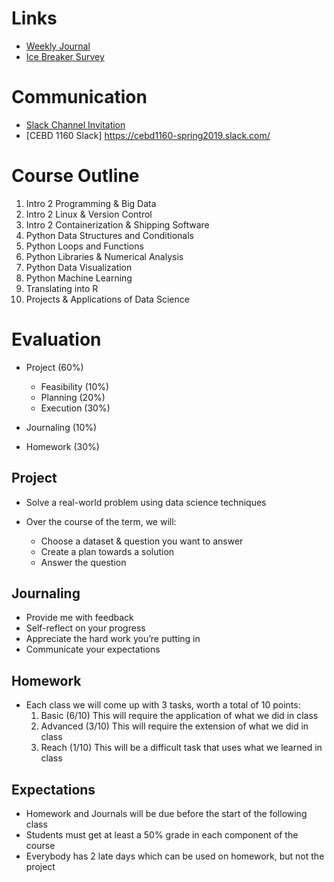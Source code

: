 # Links
* [Weekly Journal](https://goo.gl/forms/rlyLeBesldb04FqQ2)
* [Ice Breaker Survey](https://goo.gl/forms/I2je3WAZsKbgPRUF3)

# Communication
* [Slack Channel Invitation](https://join.slack.com/t/cebd1160-spr2019/shared_invite/enQtNTcxNjk2Mzk2Mjc5LWRiNzg5YzdlYzhjNDdhYzEzODRmNjhhM2Q3NzFiYzJiZTRkZTE0ZDIyOWQzZGZkY2VhNGEzOTM4Y2YzY2NmZmE)
* [CEBD 1160 Slack] https://cebd1160-spring2019.slack.com/

# Course Outline
1. Intro 2 Programming & Big Data
2. Intro 2 Linux & Version Control
3. Intro 2 Containerization & Shipping Software
4. Python Data Structures and Conditionals
5. Python Loops and Functions
6. Python Libraries & Numerical Analysis
7. Python Data Visualization
8. Python Machine Learning
9. Translating into R
10. Projects & Applications of Data Science

# Evaluation
* Project (60%)
  - Feasibility (10%)
  - Planning (20%)
  - Execution (30%)

* Journaling (10%)

* Homework (30%)

## Project 
* Solve a real-world problem using data science techniques

* Over the course of the term, we will:
  - Choose a dataset & question you want to answer
  - Create a plan towards a solution
  - Answer the question

## Journaling
  - Provide me with feedback
  - Self-reflect on your progress
  - Appreciate the hard work you’re putting in
  - Communicate your expectations

## Homework
- Each class we will come up with 3 tasks, worth a  total of 10 points:
  1.	Basic (6/10) This will require the application of what we did in class
  2.  Advanced (3/10) This will require the extension of what we did in class
  3.	Reach (1/10) This will be a difficult task that uses what we learned in class

## Expectations
 - Homework and Journals will be due before the start of  the following class
 - Students must get at least a 50% grade in each  component of the course
 - Everybody has 2 late days which can be used on  homework, but not the project
